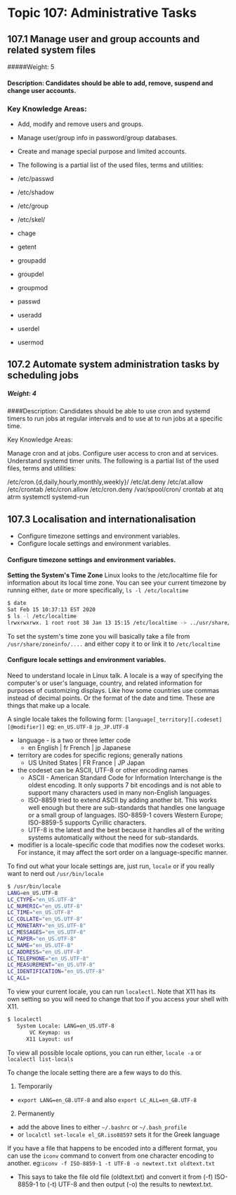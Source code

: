 # Topic 107: Administrative Tasks
## 107.1 Manage user and group accounts and related system files
#####Weight: 5

#### Description: Candidates should be able to add, remove, suspend and change user accounts.

### Key Knowledge Areas:

* Add, modify and remove users and groups.
* Manage user/group info in password/group databases.
* Create and manage special purpose and limited accounts.
* The following is a partial list of the used files, terms and utilities:

* /etc/passwd
* /etc/shadow
* /etc/group
* /etc/skel/
* chage
* getent
* groupadd
* groupdel
* groupmod
* passwd
* useradd
* userdel
* usermod
 

## 107.2 Automate system administration tasks by scheduling jobs
##### Weight: 4

####Description: Candidates should be able to use cron and systemd timers to run jobs at regular intervals and to use at to run jobs at a specific time.

Key Knowledge Areas:

Manage cron and at jobs.
Configure user access to cron and at services.
Understand systemd timer units.
The following is a partial list of the used files, terms and utilities:

/etc/cron.{d,daily,hourly,monthly,weekly}/
/etc/at.deny
/etc/at.allow
/etc/crontab
/etc/cron.allow
/etc/cron.deny
/var/spool/cron/
crontab
at
atq
atrm
systemctl
systemd-run

## 107.3 Localisation and internationalisation
* Configure timezone settings and environment variables.
* Configure locale settings and environment variables.

#### Configure timezone settings and environment variables.
**Setting the System's Time Zone**
Linux looks to the /etc/localtime file for information about its local time zone.  You can see your current timezone by running either, `date` or more specifically, `ls -l /etc/localtime`
```bash
$ date
Sat Feb 15 10:37:13 EST 2020
$ ls -l /etc/localtime
lrwxrwxrwx. 1 root root 38 Jan 13 15:15 /etc/localtime -> ../usr/share/zoneinfo/America/New_York
```

To set the system's time zone you will basically take a file from `/usr/share/zoneinfo/....` and either copy it to or link it to `/etc/localtime`

#### Configure locale settings and environment variables.
Need to understand locale in Linux talk.  A locale is a way of specifying the computer's or user's language, country, and related information for purposes of customizing displays.  Like how some countries use commas instead of decimal points.  Or the format of the date and time.  These are things that make up a locale.

A single locale takes the following form:
`[language[_territory][.codeset][@modifier]]`
eg: `en_US.UTF-8` `jp_JP.UTF-8`
* language - is a two or three letter code
  * en English | fr French | jp Japanese
* territory are codes for specific regions; generally nations
  * US United States | FR France | JP Japan
* the codeset can be ASCII, UTF-8 or other encoding names
  * ASCII - American Standard Code for Information Interchange is the oldest encoding.  It only supports 7 bit encodings and is not able to support many characters used in many non-English languages.
  * ISO-8859 tried to extend ASCII by adding another bit.  This works well enough but there are sub-standards that handles one language or a small group of languages.  ISO-8859-1 covers Western Europe; ISO-8859-5 supports Cyrillic characters.
  * UTF-8 is the latest and the best because it handles all of the writing systems automatically without the need for sub-standards.
* modifier is a locale-specific code that modifies now the codeset works.  For instance, it may affect the sort order on a language-specific manner.

To find out what your locale settings are, just run, `locale` or if you really want to nerd out `/usr/bin/locale`
```bash
$ /usr/bin/locale
LANG=en_US.UTF-8
LC_CTYPE="en_US.UTF-8"
LC_NUMERIC="en_US.UTF-8"
LC_TIME="en_US.UTF-8"
LC_COLLATE="en_US.UTF-8"
LC_MONETARY="en_US.UTF-8"
LC_MESSAGES="en_US.UTF-8"
LC_PAPER="en_US.UTF-8"
LC_NAME="en_US.UTF-8"
LC_ADDRESS="en_US.UTF-8"
LC_TELEPHONE="en_US.UTF-8"
LC_MEASUREMENT="en_US.UTF-8"
LC_IDENTIFICATION="en_US.UTF-8"
LC_ALL=
```

To view your current locale, you can run `localectl`.  Note that X11 has its own setting so you will need to change that too if you access your shell with X11.
```bash
$ localectl
   System Locale: LANG=en_US.UTF-8
       VC Keymap: us
      X11 Layout: usf
```

To view all possible locale options, you can run either, `locale -a` or `localectl list-locals`

To change the locale setting there are a few ways to do this.
1. Temporarily 
  * `export LANG=en_GB.UTF-8` and also `export LC_ALL=en_GB.UTF-8`
2. Permanently
  * add the above lines to either `~/.bashrc` or `~/.bash_profile`
  * or `localctl set-locale el_GR.iso88597`  sets it for the Greek language

If you have a file that happens to be encoded into a different format, you can use the `iconv` command to convert from one character encoding to another.
eg:`iconv -f ISO-8859-1 -t UTF-8 -o newtext.txt oldtext.txt`
* This says to take the file old file (oldtext.txt) and convert it from (-f) ISO-8859-1 to (-t) UTF-8 and then output (-o) the results to newtext.txt.

